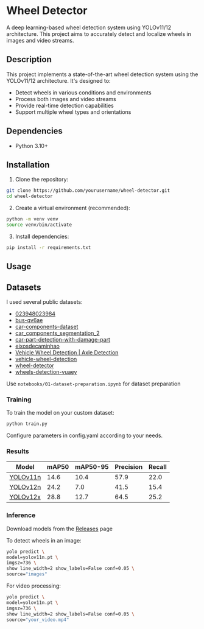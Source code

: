 # Wheel Detector

A deep learning-based wheel detection system using YOLOv11/12 architecture. This project aims to accurately detect and localize wheels in images and video streams.

## Description

This project implements a state-of-the-art wheel detection system using the YOLOv11/12 architecture. It's designed to:
- Detect wheels in various conditions and environments
- Process both images and video streams
- Provide real-time detection capabilities
- Support multiple wheel types and orientations

## Dependencies

- Python 3.10+ 

## Installation

1. Clone the repository:
```bash
git clone https://github.com/yourusername/wheel-detector.git
cd wheel-detector
```

2. Create a virtual environment (recommended):
```bash
python -m venv venv
source venv/bin/activate
```

3. Install dependencies:
```bash
pip install -r requirements.txt
```

## Usage

## Datasets

I used several public datasets:

- [023948023984](https://universe.roboflow.com/yash-khurana-qbt8e/023948023984/dataset/1)
- [bus-qv6ae](https://universe.roboflow.com/seokwoolee/bus-qv6ae/dataset/3)
- [car-components-dataset](https://universe.roboflow.com/sammy/car-components-dataset/dataset/11)
- [car_components_segmentation_2](https://universe.roboflow.com/gaetano/car_components_segmentation_2/dataset/6)
- [car-part-detection-with-damage-part](https://universe.roboflow.com/car-damaged-detection-e66m0/car-part-detection-with-damage-part/dataset/2)
- [eixosdecaminhao](https://universe.roboflow.com/class-h27po/eixosdecaminhao/dataset/2)
- [Vehicle Wheel Detection | Axle Detection](https://www.kaggle.com/datasets/dataclusterlabs/vehicle-wheel-detection)
- [vehicle-wheel-detection](https://universe.roboflow.com/wheels-detection/vehicle-wheel-detection-52a6u/dataset/1)
- [wheel-detector](https://github.com/mshenoda/wheel-detector/tree/main/data)
- [wheels-detection-vuaey](https://universe.roboflow.com/class-oyl7p/wheels-detection-vuaey/dataset/1)

Use `notebooks/01-dataset-preparation.ipynb` for dataset preparation

### Training

To train the model on your custom dataset:

```bash
python train.py
```

Configure parameters in config.yaml according to your needs.

### Results

| Model | mAP50 | mAP50-95 | Precision | Recall |
|-------|-------|----------|-----------|---------|
| [YOLOv11n](https://github.com/andBabaev/wheel-detector/releases/download/v1.0/yolov11n.pt) | 14.6 | 10.4 | 57.9 | 22.0 |
| [YOLOv12n](https://github.com/andBabaev/wheel-detector/releases/download/v1.0/yolov12n.pt) | 24.2 | 7.0 | 41.5 | 15.4 |
| [YOLOv12x](https://github.com/andBabaev/wheel-detector/releases/download/v1.0/yolov12x.pt) | 28.8 | 12.7 | 64.5 | 25.2 |


### Inference

Download models from the [Releases](https://github.com/andBabaev/wheel-detector/releases/tag/v1.0) page

To detect wheels in an image:

```bash
yolo predict \
model=yolov11n.pt \
imgsz=736 \
show line_width=2 show_labels=False conf=0.05 \
source="images"
```

For video processing:

```bash
yolo predict \
model=yolov11n.pt \
imgsz=736 \
show line_width=2 show_labels=False conf=0.05 \
source="your_video.mp4"
```


